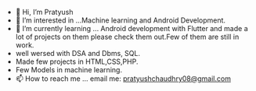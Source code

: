- 👋 Hi, I’m Pratyush
- 👀 I’m interested in ...Machine learning and Android Development.
- 🌱 I’m currently learning ... Android development with Flutter and made a lot of projects on them please check them out.Few of them are still in work.
- well wersed with DSA and Dbms, SQL.
- Made few projects in HTML,CSS,PHP.
- Few Models in machine learning.
- 📫 How to reach me ... email me: pratyushchaudhry08@gmail.com

<!---
paps2611/paps2611 is a ✨ special ✨ repository because its `README.md` (this file) appears on your GitHub profile.
You can click the Preview link to take a look at your changes.
--->

